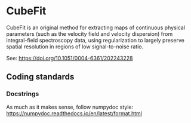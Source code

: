 # CubeFit

CubeFit is an original method for extracting maps of continuous
physical parameters (such as the velocity field and velocity
dispersion) from integral-field spectroscopy data, using
regularization to largely preserve spatial resolution in regions of
low signal-to-noise ratio.

See: https://doi.org/10.1051/0004-6361/202243228

## Coding standards

### Docstrings

As much as it makes sense, follow numpydoc style:
https://numpydoc.readthedocs.io/en/latest/format.html
